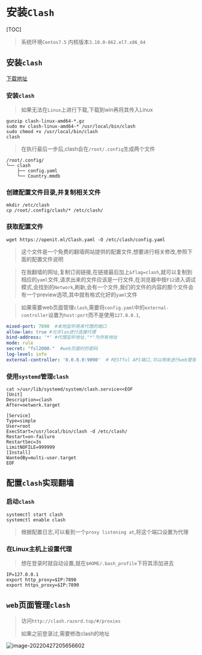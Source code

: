 # 安装`Clash`

[TOC]



> 系统环境`Centos7.5`
> 内核版本`3.10.0-862.el7.x86_64`
## 安装`clash`
[下载地址](https://github.com/Dreamacro/clash/releases)

### 安装`clash`

> 如果无法在`Linux`上进行下载,下载到win再将其传入Linux
```shell
gunzip clash-linux-amd64-*.gz  
sudo mv clash-linux-amd64-* /usr/local/bin/clash
sudo chmod +x /usr/local/bin/clash
clash

```
> 在执行最后一步后,clash会在`/root/.config`生成两个文件
```shell
/root/.config/
└── clash
    ├── config.yaml
    └── Country.mmdb
```


### 创建配置文件目录,并复制相关文件

```shell
mkdir /etc/clash
cp /root/.config/clash/* /etc/clash/
```

### 获取配置文件

```shell
wget https://openit.ml/Clash.yaml -O /etc/clash/config.yaml
```

> 这个文件是一个免费的翻墙网站提供的配置文件,想要进行相关修改,参照下面的配置文件说明

> 在我翻墙的网址,复制订阅链接,在链接最后加上`&flag=clash`,就可以复制到相应的`yaml`文件,请求出来的文件应该是一行文件,在浏览器中按`F12`进入调试模式,会找到的`Network`,刷新,会有一个文件,我们的文件的内容的那个文件会有一个preview选项,其中就有格式化好的`yaml`文件


> 如果需要web页面管理`clash`,需要将`config.yaml`中的`external-controller`设置为`host:port`而不是使用`127.0.0.1`,

```yaml
mixed-port: 7890  #本地监听用来代理的端口
allow-lan: true #允许lan进行连接代理
bind-address: '*' #代理监听地址,"*"为所有地址
mode: rule
secret: "fsl2000."  #web页面时的密码
log-level: info
external-controller: '0.0.0.0:9090'  # RESTful API端口,可以用来进行web管理
```



### 使用`systemd`管理`clash`

```shell
cat >/usr/lib/systemd/system/clash.service<<EOF
[Unit]
Description=clash
After=network.target

[Service]
Type=simple
User=root
ExecStart=/usr/local/bin/clash -d /etc/clash/
Restart=on-failure
RestartSec=3s
LimitNOFILE=999999
[Install]
WantedBy=multi-user.target
EOF
```

## 配置`clash`实现翻墙
### 启动`clash`
```shell
systemctl start clash
systemctl enable clash
```
> 根据配置日志,可以看到一个`proxy listening at`,将这个端口设置为代理
### 在Linux主机上设置代理

> 想在登录时就自动设置,就在`$HOME/.bash_profile`下将其添加进去

```shell
IP=127.0.0.1
export http_proxy=$IP:7890
export https_proxy=$IP:7890
```

## `web`页面管理`clash`

>  访问`http://clash.razord.top/#/proxies`
>
>  如果之前登录过,需要修改clash的地址

![image-20220427205656602](D:\markdown\other\Linux命令行安装clash,并翻墙.assets\image-20220427205656602.png)
